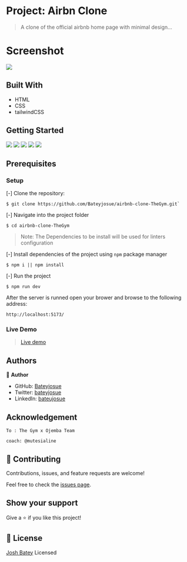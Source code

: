 #

# Project: Airbn Clone

> A clone of the official airbnb home page with minimal design...

# Screenshot
![](.Assets/mock.png)

## Built With

- HTML
- CSS
- tailwindCSS

## Getting Started
![](https://img.shields.io/github/issues/Bateyjosue/airbnb-clone-TheGym)
![](https://img.shields.io/github/forks/Bateyjosue/airbnb-clone-TheGym)
![](https://img.shields.io/github/stars/Bateyjosue/airbnb-clone-TheGym)
![](https://img.shields.io/github/license/Bateyjosue/airbnb-clone-TheGym)
![]([https://img.shields.io/github/issues/Bateyjosue/airbnb-clone-TheGym](https://img.shields.io/twitter/url?url=https%3A%2F%2Fgithub.com%2FBateyjosue%2Fbateyjosue.me))

## Prerequisites

### Setup
[-] Clone the repository:

    $ git clone https://github.com/Bateyjosue/airbnb-clone-TheGym.git`

[-] Navigate into the project folder

    $ cd airbnb-clone-TheGym

>Note: The Dependencies to be install will be used for linters configuration

[-] Install dependencies of the project using `npm` package manager

    $ npm i || npm install

[-] Run the project 

    $ npm run dev

After the server is runned open your brower and browse to the following address: 

    http://localhost:5173/


### Live Demo
 > [Live demo](https://airbnb-jb-thegym.netlify.app/)

## Authors

👤 **Author**

- GitHub: [Bateyjosue](https://github.com/Bateyjosue)
- Twitter: [bateyjosue](https://twitter.com/JosueBatey)
- LinkedIn: [bateujosue](https://linkedin.com/in/josuebatey)
## Acknowledgement
    To : The Gym x Ojemba Team

    coach: @mutesialine
    

## 🤝 Contributing

  Contributions, issues, and feature requests are welcome!

  Feel free to check the [issues page](../../issues/).

## Show your support

Give a ⭐️ if you like this project!

## 📝 License

[Josh Batey](/LICENSE) Licensed
